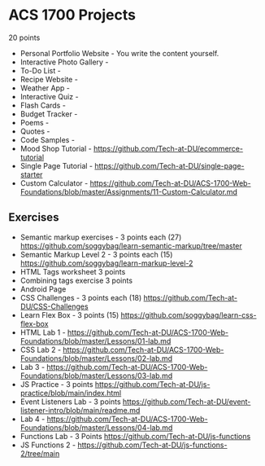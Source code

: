 # ACS 1700 Projects 

20 points

- Personal Portfolio Website - You write the content yourself. 
- Interactive Photo Gallery - 
- To-Do List - 
- Recipe Website - 
- Weather App - 
- Interactive Quiz - 
- Flash Cards - 
- Budget Tracker - 
- Poems - 
- Quotes - 
- Code Samples - 
- Mood Shop Tutorial - https://github.com/Tech-at-DU/ecommerce-tutorial
- Single Page Tutorial - https://github.com/Tech-at-DU/single-page-starter
- Custom Calculator - https://github.com/Tech-at-DU/ACS-1700-Web-Foundations/blob/master/Assignments/11-Custom-Calculator.md


## Exercises 

- Semantic markup exercises - 3 points each (27) https://github.com/soggybag/learn-semantic-markup/tree/master
- Semantic Markup Level 2 - 3 points each (15) https://github.com/soggybag/learn-markup-level-2
- HTML Tags worksheet 3 points 
- Combining tags exercise 3 points
- Android Page 
- CSS Challenges - 3 points each (18) https://github.com/Tech-at-DU/CSS-Challenges
- Learn Flex Box - 3 points (15) https://github.com/soggybag/learn-css-flex-box
- HTML Lab 1 - https://github.com/Tech-at-DU/ACS-1700-Web-Foundations/blob/master/Lessons/01-lab.md
- CSS Lab 2 - https://github.com/Tech-at-DU/ACS-1700-Web-Foundations/blob/master/Lessons/02-lab.md
- Lab 3 - https://github.com/Tech-at-DU/ACS-1700-Web-Foundations/blob/master/Lessons/03-lab.md
- JS Practice - 3 points https://github.com/Tech-at-DU/js-practice/blob/main/index.html
- Event Listeners Lab - 3 points https://github.com/Tech-at-DU/event-listener-intro/blob/main/readme.md
- Lab 4 - https://github.com/Tech-at-DU/ACS-1700-Web-Foundations/blob/master/Lessons/04-lab.md
- Functions Lab - 3 Points https://github.com/Tech-at-DU/js-functions
- JS Functions 2 - https://github.com/Tech-at-DU/js-functions-2/tree/main
